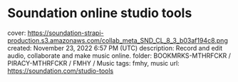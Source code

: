 # Soundation online studio tools

cover: https://soundation-strapi-production.s3.amazonaws.com/collab_meta_SND_CL_8_3_b03af194c8.png
created: November 23, 2022 6:57 PM (UTC)
description: Record and edit audio, collaborate and make music online.
folder: BOOKMRKS-MTHRFCKR / PIRACY-MTHRFCKR / FMHY / Music
tags: fmhy, music
url: https://soundation.com/studio-tools